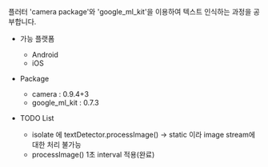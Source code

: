 
플러터 'camera package'와  'google_ml_kit'을 이용하여 텍스트 인식하는 과정을 공부합니다.

- 가능 플랫폼
    - Android
    - iOS

- Package
    - camera : 0.9.4+3
    - google_ml_kit : 0.7.3

- TODO List
    - isolate 에 textDetector.processImage() -> static 이라 image stream에 대한 처리 불가능
    - processImage() 1초 interval 적용(완료)
